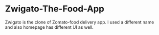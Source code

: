 # Zwigato-The-Food-App
Zwigato is  the clone of Zomato-food delivery app. I used a different name and also homepage has different UI as well.
